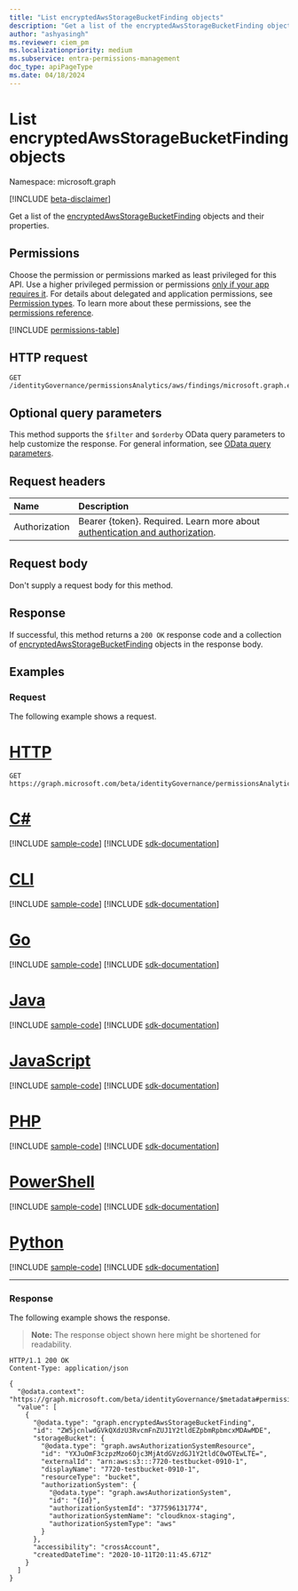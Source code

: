 ```yaml
---
title: "List encryptedAwsStorageBucketFinding objects"
description: "Get a list of the encryptedAwsStorageBucketFinding objects and their properties."
author: "ashyasingh"
ms.reviewer: ciem_pm
ms.localizationpriority: medium
ms.subservice: entra-permissions-management
doc_type: apiPageType
ms.date: 04/18/2024
---
```


# List encryptedAwsStorageBucketFinding objects
Namespace: microsoft.graph

[!INCLUDE [beta-disclaimer](../../includes/beta-disclaimer.md)]

Get a list of the [encryptedAwsStorageBucketFinding](../resources/encryptedawsstoragebucketfinding.md) objects and their properties.

## Permissions
Choose the permission or permissions marked as least privileged for this API. Use a higher privileged permission or permissions [only if your app requires it](/graph/permissions-overview#best-practices-for-using-microsoft-graph-permissions). For details about delegated and application permissions, see [Permission types](/graph/permissions-overview#permission-types). To learn more about these permissions, see the [permissions reference](/graph/permissions-reference).

<!-- { "blockType": "permissions", "name": "encryptedawsstoragebucketfinding_list" } -->
[!INCLUDE [permissions-table](../includes/permissions/encryptedawsstoragebucketfinding-list-permissions.md)]

## HTTP request

<!-- {
  "blockType": "ignored"
}
-->
``` http
GET /identityGovernance/permissionsAnalytics/aws/findings/microsoft.graph.encryptedAwsStorageBucketFinding
```

## Optional query parameters
This method supports the `$filter` and `$orderby` OData query parameters to help customize the response. For general information, see [OData query parameters](/graph/query-parameters).

## Request headers
|Name|Description|
|:---|:---|
|Authorization|Bearer {token}. Required. Learn more about [authentication and authorization](/graph/auth/auth-concepts).|

## Request body
Don't supply a request body for this method.

## Response

If successful, this method returns a `200 OK` response code and a collection of [encryptedAwsStorageBucketFinding](../resources/encryptedawsstoragebucketfinding.md) objects in the response body.

## Examples

### Request
The following example shows a request.
# [HTTP](#tab/http)
<!-- {
  "blockType": "request",
  "name": "list_encryptedawsstoragebucketfinding"
}
-->
``` http
GET https://graph.microsoft.com/beta/identityGovernance/permissionsAnalytics/aws/findings/microsoft.graph.encryptedAwsStorageBucketFinding
```

# [C#](#tab/csharp)
[!INCLUDE [sample-code](../includes/snippets/csharp/list-encryptedawsstoragebucketfinding-csharp-snippets.md)]
[!INCLUDE [sdk-documentation](../includes/snippets/snippets-sdk-documentation-link.md)]

# [CLI](#tab/cli)
[!INCLUDE [sample-code](../includes/snippets/cli/list-encryptedawsstoragebucketfinding-cli-snippets.md)]
[!INCLUDE [sdk-documentation](../includes/snippets/snippets-sdk-documentation-link.md)]

# [Go](#tab/go)
[!INCLUDE [sample-code](../includes/snippets/go/list-encryptedawsstoragebucketfinding-go-snippets.md)]
[!INCLUDE [sdk-documentation](../includes/snippets/snippets-sdk-documentation-link.md)]

# [Java](#tab/java)
[!INCLUDE [sample-code](../includes/snippets/java/list-encryptedawsstoragebucketfinding-java-snippets.md)]
[!INCLUDE [sdk-documentation](../includes/snippets/snippets-sdk-documentation-link.md)]

# [JavaScript](#tab/javascript)
[!INCLUDE [sample-code](../includes/snippets/javascript/list-encryptedawsstoragebucketfinding-javascript-snippets.md)]
[!INCLUDE [sdk-documentation](../includes/snippets/snippets-sdk-documentation-link.md)]

# [PHP](#tab/php)
[!INCLUDE [sample-code](../includes/snippets/php/list-encryptedawsstoragebucketfinding-php-snippets.md)]
[!INCLUDE [sdk-documentation](../includes/snippets/snippets-sdk-documentation-link.md)]

# [PowerShell](#tab/powershell)
[!INCLUDE [sample-code](../includes/snippets/powershell/list-encryptedawsstoragebucketfinding-powershell-snippets.md)]
[!INCLUDE [sdk-documentation](../includes/snippets/snippets-sdk-documentation-link.md)]

# [Python](#tab/python)
[!INCLUDE [sample-code](../includes/snippets/python/list-encryptedawsstoragebucketfinding-python-snippets.md)]
[!INCLUDE [sdk-documentation](../includes/snippets/snippets-sdk-documentation-link.md)]

---

### Response
The following example shows the response.
>**Note:** The response object shown here might be shortened for readability.
<!-- {
  "blockType": "response",
  "truncated": true,
  "@odata.type": "Collection(microsoft.graph.encryptedAwsStorageBucketFinding)"
}
-->
``` http
HTTP/1.1 200 OK
Content-Type: application/json

{
  "@odata.context": "https://graph.microsoft.com/beta/identityGovernance/$metadata#permissionsAnalytics/aws/findings/microsoft.graph.encryptedAwsStorageBucketFinding",
  "value": [
    {
      "@odata.type": "graph.encryptedAwsStorageBucketFinding",
      "id": "ZW5jcnlwdGVkQXdzU3RvcmFnZUJ1Y2tldEZpbmRpbmcxMDAwMDE",
      "storageBucket": {
        "@odata.type": "graph.awsAuthorizationSystemResource",
        "id": "YXJuOmF3czpzMzo6Ojc3MjAtdGVzdGJ1Y2tldC0wOTEwLTE=",
        "externalId": "arn:aws:s3:::7720-testbucket-0910-1",
        "displayName": "7720-testbucket-0910-1",
        "resourceType": "bucket",
        "authorizationSystem": {
          "@odata.type": "graph.awsAuthorizationSystem",
          "id": "{Id}",
          "authorizationSystemId": "377596131774",
          "authorizationSystemName": "cloudknox-staging",
          "authorizationSystemType": "aws"
        }
      },
      "accessibility": "crossAccount",
      "createdDateTime": "2020-10-11T20:11:45.671Z"
    }
  ]
}
```


